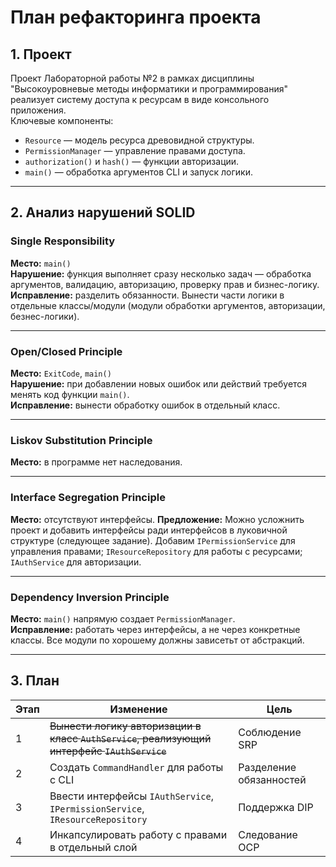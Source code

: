 # План рефакторинга проекта

## 1. Проект
Проект Лабораторной работы №2 в рамках дисциплины "Высокоуровневые методы информатики и программирования" реализует систему доступа к ресурсам в виде консольного приложения.  
Ключевые компоненты:
- `Resource` — модель ресурса древовидной структуры.
- `PermissionManager` — управление правами доступа.
- `authorization()` и `hash()` — функции авторизации.
- `main()` — обработка аргументов CLI и запуск логики.

---

## 2. Анализ нарушений SOLID

### Single Responsibility
**Место:** `main()`  
**Нарушение:** функция выполняет сразу несколько задач — обработка аргументов, валидацию, авторизацию, проверку прав и бизнес-логику.  
**Исправление:** разделить обязанности. Вынести части логики в отдельные классы/модули (модули обработки аргументов, авторизации, безнес-логики).

---

### Open/Closed Principle
**Место:** `ExitCode`, `main()`  
**Нарушение:** при добавлении новых ошибок или действий требуется менять код функции `main()`.  
**Исправление:** вынести обработку ошибок в отдельный класс.

---

### Liskov Substitution Principle
**Место:** в программе нет наследования.

---

### Interface Segregation Principle
**Место:** отсутствуют интерфейсы.
**Предложение:** Можно усложнить проект и добавить интерфейсы ради интерфейсов в луковичной структуре (следующее задание).
Добавим `IPermissionService` для управления правами;
`IResourceRepository` для работы с ресурсами;
`IAuthService` для авторизации.

---

### Dependency Inversion Principle
**Место:** `main()` напрямую создает `PermissionManager`.  
**Исправление:** работать через интерфейсы, а не через конкретные классы. Все модули по хорошему должны зависетьт от абстракций.

---

## 3. План

| Этап | Изменение                                                                                  | Цель |
|---|--------------------------------------------------------------------------------------------|------|
| 1 | ~~Вынести логику авторизации в класс `AuthService`, реализующий интерфейс `IAuthService`~~ | Соблюдение SRP |
| 2 | Создать `CommandHandler` для работы с CLI                                                  | Разделение обязанностей |
| 3 | Ввести интерфейсы `IAuthService`, `IPermissionService`, `IResourceRepository`              | Поддержка DIP |
| 4 | Инкапсулировать работу с правами в отдельный слой                                          | Следование OCP |
